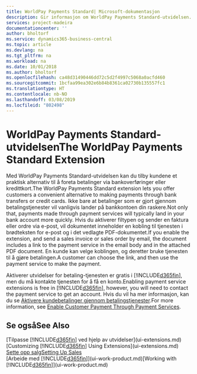 ```yaml
---
title: WorldPay Payments Standard| Microsoft-dokumentasjon
description: Gir informasjon om WorldPay Payments Standard-utvidelsen.
services: project-madeira
documentationcenter: ''
author: bholtorf
ms.service: dynamics365-business-central
ms.topic: article
ms.devlang: na
ms.tgt_pltfrm: na
ms.workload: na
ms.date: 10/01/2018
ms.author: bholtorf
ms.openlocfilehash: ca48d31490446dd72c5d2f4997c5068a0acfd460
ms.sourcegitcommit: 1bcfaa99ea302e6b84b8361ca02730b135557fc1
ms.translationtype: HT
ms.contentlocale: nb-NO
ms.lasthandoff: 03/08/2019
ms.locfileid: "802498"
---
```

# <a name="the-worldpay-payments-standard-extension"></a><span data-ttu-id="5ce40-103">WorldPay Payments Standard-utvidelsen</span><span class="sxs-lookup"><span data-stu-id="5ce40-103">The WorldPay Payments Standard Extension</span></span>
<span data-ttu-id="5ce40-104">Med WorldPay Payments Standard-utvidelsen kan du tilby kundene et praktisk alternativ til å foreta betalinger via bankoverføringer eller kredittkort.</span><span class="sxs-lookup"><span data-stu-id="5ce40-104">The WorldPay Payments Standard extension lets you offer customers a convenient alternative to making payments through bank transfers or credit cards.</span></span> <span data-ttu-id="5ce40-105">Ikke bare at betalinger som er gjort gjennom betalingstjenester vil vanligvis lander på bankkontoen din raskere.</span><span class="sxs-lookup"><span data-stu-id="5ce40-105">Not only that, payments made through payment services will typically land in your bank account more quickly.</span></span>
<span data-ttu-id="5ce40-106">Hvis du aktiverer filtypen og sender en faktura eller ordre via e-post, vil dokumentet inneholder en kobling til tjenesten i brødteksten for e-post og i det vedlagte PDF-dokumentet.</span><span class="sxs-lookup"><span data-stu-id="5ce40-106">If you enable the extension, and send a sales invoice or sales order by email, the document includes a link to the payment service in the email body and in the attached PDF document.</span></span> <span data-ttu-id="5ce40-107">En kunde kan velge koblingen, og deretter bruke tjenesten til å gjøre betalingen.</span><span class="sxs-lookup"><span data-stu-id="5ce40-107">A customer can choose the link, and then use the payment service to make the payment.</span></span>

<span data-ttu-id="5ce40-108">Aktiverer utvidelser for betaling-tjenesten er gratis i [!INCLUDE[d365fin](includes/d365fin_md.md)], men du må kontakte tjenesten for å få en konto.</span><span class="sxs-lookup"><span data-stu-id="5ce40-108">Enabling payment service extensions is free in [!INCLUDE[d365fin](includes/d365fin_md.md)], however, you will need to contact the payment service to get an account.</span></span> <span data-ttu-id="5ce40-109">Hvis du vil ha mer informasjon, kan du se [Aktivere kundebetalinger gjennom betalingstjenester](sales-how-enable-payment-service-extensions.md).</span><span class="sxs-lookup"><span data-stu-id="5ce40-109">For more information, see [Enable Customer Payment Through Payment Services](sales-how-enable-payment-service-extensions.md).</span></span>

## <a name="see-also"></a><span data-ttu-id="5ce40-110">Se også</span><span class="sxs-lookup"><span data-stu-id="5ce40-110">See Also</span></span>
<span data-ttu-id="5ce40-111">[Tilpasse [!INCLUDE[d365fin](includes/d365fin_md.md)] ved hjelp av utvidelser](ui-extensions.md)</span><span class="sxs-lookup"><span data-stu-id="5ce40-111">[Customizing [!INCLUDE[d365fin](includes/d365fin_md.md)] Using Extensions](ui-extensions.md)</span></span>  
[<span data-ttu-id="5ce40-112">Sette opp salg</span><span class="sxs-lookup"><span data-stu-id="5ce40-112">Setting Up Sales</span></span>](sales-setup-sales.md)  
<span data-ttu-id="5ce40-113">[Arbeide med [!INCLUDE[d365fin](includes/d365fin_md.md)]](ui-work-product.md)</span><span class="sxs-lookup"><span data-stu-id="5ce40-113">[Working with [!INCLUDE[d365fin](includes/d365fin_md.md)]](ui-work-product.md)</span></span>
